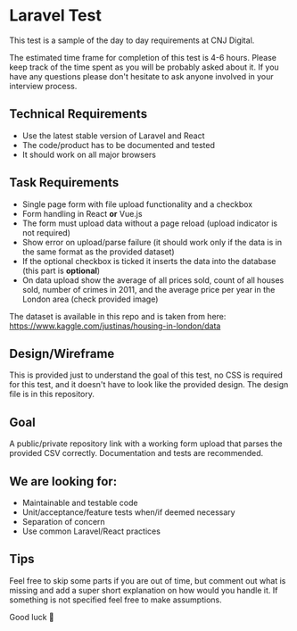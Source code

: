 # Laravel Test
This test is a sample of the day to day requirements at CNJ Digital.
  
The estimated time frame for completion of this test is 4-6 hours. Please keep track of the time spent as you will be probably asked about it. If you have any questions please don't hesitate to ask anyone involved in your interview process.

## Technical Requirements
 - Use the latest stable version of Laravel and React
 - The code/product has to be documented and tested
 - It should work on all major browsers
 
## Task Requirements
 - Single page form with file upload functionality and a checkbox
 - Form handling in React **or** Vue.js
 - The form must upload data without a page reload (upload indicator is not required)
 - Show error on upload/parse failure (it should work only if the data is in the same format as the provided dataset)
 - If the optional checkbox is ticked it inserts the data into the database (this part is **optional**)
 - On data upload show the average of all prices sold, count of all houses sold, number of crimes in 2011, and the average price per year in the London area (check provided image)
 
The dataset is available in this repo and is taken from here: https://www.kaggle.com/justinas/housing-in-london/data
 
## Design/Wireframe
This is provided just to understand the goal of this test, no CSS is required for this test, and it doesn't have to look like the provided design. The design file is in this repository.

## Goal
A public/private repository link with a working form upload that parses the provided CSV correctly. Documentation and tests are recommended.

## We are looking for:
 - Maintainable and testable code
 - Unit/acceptance/feature tests when/if deemed necessary
 - Separation of concern
 - Use common Laravel/React practices

## Tips
Feel free to skip some parts if you are out of time, but comment out what is missing and add a super short explanation on how would you handle it. If something is not specified feel free to make assumptions.


Good luck 🙂
